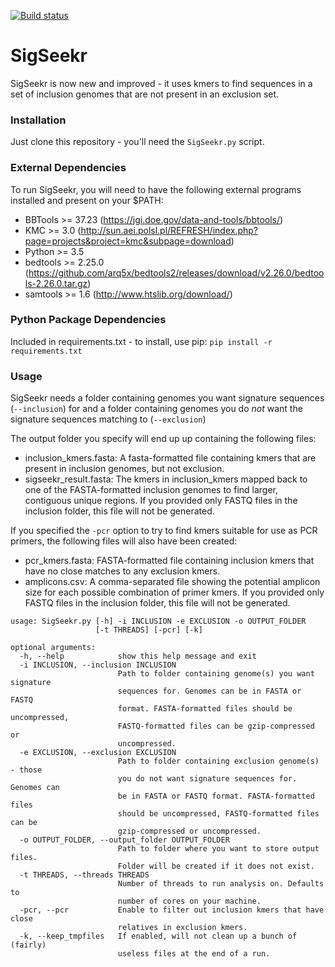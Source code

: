 [![Build status](https://travis-ci.org/lowandrew/SigSeekr.svg?master)](https://travis-ci.org/lowandrew)


# SigSeekr

SigSeekr is now new and improved - it uses kmers to find sequences in a set of inclusion genomes that are not present in an exclusion set.

### Installation

Just clone this repository - you'll need the `SigSeekr.py` script.

### External Dependencies

To run SigSeekr, you will need to have the following external programs installed and present on your $PATH:
- BBTools >= 37.23 (https://jgi.doe.gov/data-and-tools/bbtools/)
- KMC >= 3.0 (http://sun.aei.polsl.pl/REFRESH/index.php?page=projects&project=kmc&subpage=download)
- Python >= 3.5
- bedtools >= 2.25.0 (https://github.com/arq5x/bedtools2/releases/download/v2.26.0/bedtools-2.26.0.tar.gz)
- samtools >= 1.6 (http://www.htslib.org/download/)
 
### Python Package Dependencies

Included in requirements.txt - to install, use pip: `pip install -r requirements.txt`

### Usage

SigSeekr needs a folder containing genomes you want signature sequences (`--inclusion`) for and a folder
containing genomes you do _not_ want the signature sequences matching to (`--exclusion`)

The output folder you specify will end up up containing the following files:
- inclusion_kmers.fasta: A fasta-formatted file containing kmers that are present in inclusion genomes, but not exclusion.
- sigseekr_result.fasta: The kmers in inclusion_kmers mapped back to one of the FASTA-formatted inclusion
genomes to find larger, contiguous unique regions. If you provided only FASTQ files in the
inclusion folder, this file will not be generated.

If you specified the `-pcr` option to try to find kmers suitable for use as PCR primers, the following
 files will also have been created:
 - pcr_kmers.fasta: FASTA-formatted file containing inclusion kmers that have no close matches to 
 any exclusion kmers.
 - amplicons.csv: A comma-separated file showing the potential amplicon size for each possible combination of
 primer kmers. If you provided only FASTQ files in the inclusion folder, this file will not be generated.


```
usage: SigSeekr.py [-h] -i INCLUSION -e EXCLUSION -o OUTPUT_FOLDER
                   [-t THREADS] [-pcr] [-k]

optional arguments:
  -h, --help            show this help message and exit
  -i INCLUSION, --inclusion INCLUSION
                        Path to folder containing genome(s) you want signature
                        sequences for. Genomes can be in FASTA or FASTQ
                        format. FASTA-formatted files should be uncompressed,
                        FASTQ-formatted files can be gzip-compressed or
                        uncompressed.
  -e EXCLUSION, --exclusion EXCLUSION
                        Path to folder containing exclusion genome(s) - those
                        you do not want signature sequences for. Genomes can
                        be in FASTA or FASTQ format. FASTA-formatted files
                        should be uncompressed, FASTQ-formatted files can be
                        gzip-compressed or uncompressed.
  -o OUTPUT_FOLDER, --output_folder OUTPUT_FOLDER
                        Path to folder where you want to store output files.
                        Folder will be created if it does not exist.
  -t THREADS, --threads THREADS
                        Number of threads to run analysis on. Defaults to
                        number of cores on your machine.
  -pcr, --pcr           Enable to filter out inclusion kmers that have close
                        relatives in exclusion kmers.
  -k, --keep_tmpfiles   If enabled, will not clean up a bunch of (fairly)
                        useless files at the end of a run.

```
